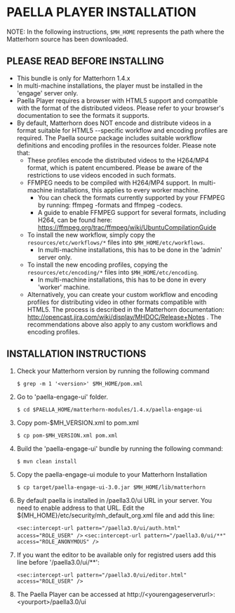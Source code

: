 PAELLA PLAYER INSTALLATION
==========================

NOTE: In the following instructions, `$MH_HOME` represents the path where the Matterhorn source has been downloaded.


PLEASE READ BEFORE INSTALLING
-----------------------------

- This bundle is only for Matterhorn 1.4.x
- In multi-machine installations, the player must be installed in the 'engage' server only.
- Paella Player requires a browser with HTML5 support and compatible with the format of the distributed videos. Please refer to your browser's documentation to see the formats it supports.
- By default, Matterhorn does NOT encode and distribute videos in a format suitable for HTML5 --specific workflow and encoding profiles are required. The Paella source package includes suitable workflow definitions and encoding profiles in the resources folder. Please note that:
    * These profiles encode the distributed videos to the H264/MP4 format, which is patent encumbered. Please be aware of the restrictions to use videos encoded in such formats.
    * FFMPEG needs to be compiled with H264/MP4 support. In multi-machine installations, this applies to every worker machine.
      - You can check the formats currently supported by your FFMPEG by running: ffmpeg -formats and ffmpeg -codecs.
      - A guide to enable FFMPEG support for several formats, including H264, can be found here: https://ffmpeg.org/trac/ffmpeg/wiki/UbuntuCompilationGuide
    * To install the new workflow, simply copy the `resources/etc/workflows/*` files into `$MH_HOME/etc/workflows`.
      - In multi-machine installations, this has to be done in the 'admin' server only.
    * To install the new encoding profiles, copying the `resources/etc/encoding/*` files into `$MH_HOME/etc/encoding`.
      - In multi-machine installations, this has to be done in every 'worker' machine.
    * Alternatively, you can create your custom workflow and encoding profiles for distributing video in other formats compatible with HTML5. The process is described in the Matterhorn documentation:
      http://opencast.jira.com/wiki/display/MHDOC/Release+Notes . The recommendations above also apply to any custom workflows and encoding profiles.



INSTALLATION INSTRUCTIONS
-------------------------

1. Check your Matterhorn version by running the following command

    `$ grep -m 1 '<version>' $MH_HOME/pom.xml`

2. Go to 'paella-engage-ui' folder.

    `$ cd $PAELLA_HOME/matterhorn-modules/1.4.x/paella-engage-ui`

3. Copy pom-$MH_VERSION.xml to pom.xml

    `$ cp pom-$MH_VERSION.xml pom.xml`

4. Build the 'paella-engage-ui' bundle by running the following command:

    `$ mvn clean install`

5. Copy the paella-engage-ui module to your Matterhorn Installation

    `$ cp target/paella-engage-ui-3.0.jar $MH_HOME/lib/matterhorn`

6. By default paella is installed in /paella3.0/ui URL in your server. You need to enable address to that URL. Edit the ${MH_HOME}/etc/security/mh_default_org.xml file and add this line:

    `<sec:intercept-url pattern="/paella3.0/ui/auth.html" access="ROLE_USER" />`
    `<sec:intercept-url pattern="/paella3.0/ui/**" access="ROLE_ANONYMOUS" />`

7. If you want the editor to be available only for registred users add this line before '/paella3.0/ui/**':

    `<sec:intercept-url pattern="/paella3.0/ui/editor.html" access="ROLE_USER" />`

8. The Paella Player can be accessed at http://\<yourengageserverurl\>:\<yourport\>/paella3.0/ui
